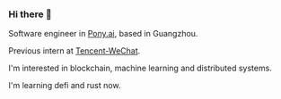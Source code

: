 ### Hi there 👋

Software engineer in [Pony.ai](https://pony.ai), based in Guangzhou.

Previous intern at [Tencent-WeChat](https://github.com/tencent-wechat).

I'm interested in blockchain, machine learning and distributed systems. 

I'm learning defi and rust now.
